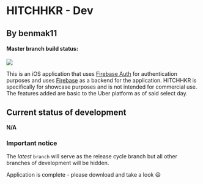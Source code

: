 # HITCHHKR - Dev

## By benmak11

#### Master branch build status:
![](https://travis-ci.org/benmak11/hitchhkr-dev.svg?branch=latest)


This is an iOS application that uses [Firebase Auth](https://firebase.google.com/docs/auth/) for authentication purposes and uses [Firebase](https://firebase.google.com/) as a backend for the application. HITCHHKR is specifically for showcase purposes and is not intended for commercial use. The features added are basic to the Uber platform as of said select day.

## Current status of development

**N/A**

### Important notice

The *latest* `branch` will serve as the release cycle branch but all other branches of development will be hidden.

Application is complete - please download and take a look 😃
